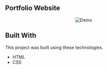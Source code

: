 ## Portfolio Website
<p align="center">
  <img src="https://drive.google.com/file/d/1U9zHWdj93JhFgprCfvQyPZ-oV-5GDn9n/view?usp=sharing" alt="Demo">
</p>

## Built With

This project was built using these technologies.

- HTML
- CSS
